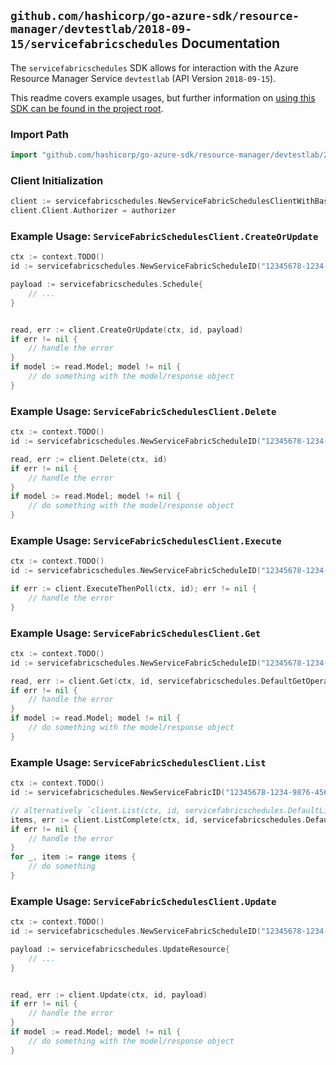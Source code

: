 
## `github.com/hashicorp/go-azure-sdk/resource-manager/devtestlab/2018-09-15/servicefabricschedules` Documentation

The `servicefabricschedules` SDK allows for interaction with the Azure Resource Manager Service `devtestlab` (API Version `2018-09-15`).

This readme covers example usages, but further information on [using this SDK can be found in the project root](https://github.com/hashicorp/go-azure-sdk/tree/main/docs).

### Import Path

```go
import "github.com/hashicorp/go-azure-sdk/resource-manager/devtestlab/2018-09-15/servicefabricschedules"
```


### Client Initialization

```go
client := servicefabricschedules.NewServiceFabricSchedulesClientWithBaseURI("https://management.azure.com")
client.Client.Authorizer = authorizer
```


### Example Usage: `ServiceFabricSchedulesClient.CreateOrUpdate`

```go
ctx := context.TODO()
id := servicefabricschedules.NewServiceFabricScheduleID("12345678-1234-9876-4563-123456789012", "example-resource-group", "labValue", "userValue", "serviceFabricValue", "nameValue")

payload := servicefabricschedules.Schedule{
	// ...
}


read, err := client.CreateOrUpdate(ctx, id, payload)
if err != nil {
	// handle the error
}
if model := read.Model; model != nil {
	// do something with the model/response object
}
```


### Example Usage: `ServiceFabricSchedulesClient.Delete`

```go
ctx := context.TODO()
id := servicefabricschedules.NewServiceFabricScheduleID("12345678-1234-9876-4563-123456789012", "example-resource-group", "labValue", "userValue", "serviceFabricValue", "nameValue")

read, err := client.Delete(ctx, id)
if err != nil {
	// handle the error
}
if model := read.Model; model != nil {
	// do something with the model/response object
}
```


### Example Usage: `ServiceFabricSchedulesClient.Execute`

```go
ctx := context.TODO()
id := servicefabricschedules.NewServiceFabricScheduleID("12345678-1234-9876-4563-123456789012", "example-resource-group", "labValue", "userValue", "serviceFabricValue", "nameValue")

if err := client.ExecuteThenPoll(ctx, id); err != nil {
	// handle the error
}
```


### Example Usage: `ServiceFabricSchedulesClient.Get`

```go
ctx := context.TODO()
id := servicefabricschedules.NewServiceFabricScheduleID("12345678-1234-9876-4563-123456789012", "example-resource-group", "labValue", "userValue", "serviceFabricValue", "nameValue")

read, err := client.Get(ctx, id, servicefabricschedules.DefaultGetOperationOptions())
if err != nil {
	// handle the error
}
if model := read.Model; model != nil {
	// do something with the model/response object
}
```


### Example Usage: `ServiceFabricSchedulesClient.List`

```go
ctx := context.TODO()
id := servicefabricschedules.NewServiceFabricID("12345678-1234-9876-4563-123456789012", "example-resource-group", "labValue", "userValue", "nameValue")

// alternatively `client.List(ctx, id, servicefabricschedules.DefaultListOperationOptions())` can be used to do batched pagination
items, err := client.ListComplete(ctx, id, servicefabricschedules.DefaultListOperationOptions())
if err != nil {
	// handle the error
}
for _, item := range items {
	// do something
}
```


### Example Usage: `ServiceFabricSchedulesClient.Update`

```go
ctx := context.TODO()
id := servicefabricschedules.NewServiceFabricScheduleID("12345678-1234-9876-4563-123456789012", "example-resource-group", "labValue", "userValue", "serviceFabricValue", "nameValue")

payload := servicefabricschedules.UpdateResource{
	// ...
}


read, err := client.Update(ctx, id, payload)
if err != nil {
	// handle the error
}
if model := read.Model; model != nil {
	// do something with the model/response object
}
```
